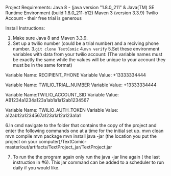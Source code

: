Project Requirements:
  Java 8 - (java version "1.8.0_211" & Java(TM) SE Runtime Environment (build 1.8.0_211-b12)
  Maven 3 (version 3.3.9)
  Twilio Account - their free trial is generous
  
Install Instructions:
  1. Make sure Java 8 and Maven 3.3.9.
  2. Set up a twilio number (could be a trial number) and a reciving phone number.
  3.`git clone TextComic`
  4.`mvn verify`
  5.Set these environment variables with data from your twilio account: (The variable names must be exactly the same while the values will be unique to your account they must be in the same format)

Variable Name: RECIPIENT_PHONE
Variable Value: +13333334444

Variable Name: TWILIO_TRIAL_NUMBER
Variable Value: +13333334444

Variable Name:TWILIO_ACCOUNT_SID
Variable Value: AB1234a1234a123a1ab1a1a12ab1234567

Variable Name: TWILIO_AUTH_TOKEN
Variable Value: a12ab12a1234567a123a1a12a123a1a1

6.In cmd navigate to the folder that contains the copy of the project and enter the following commands one at a time for the initial set up. 
mvn clean 
mvn compile
mvn package
mvn install
java -jar (the location you put the project on your computer)/TextComic-master/out/artifacts/TextProject_jar/TextProject.jar

7. To run the the program again only run the java -jar line again ( the last instruction in #6). This jar command can be added to a scheduler to run daily if you would like. 



    
